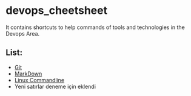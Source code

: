 # devops_cheetsheet
It contains shortcuts to help commands of tools and technologies in the Devops Area.

## List:

- [Git](Git.txt)
- [MarkDown](MarkDown.txt)
- [Linux Commandline](./Linux%20Commandline.txt)
- Yeni satırlar deneme için eklendi

